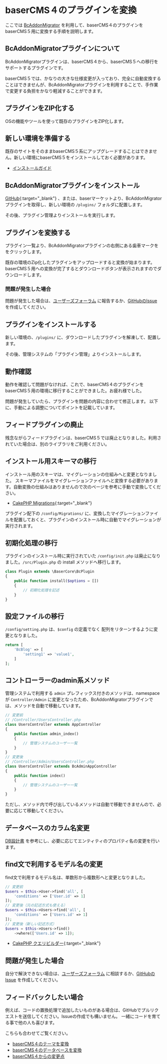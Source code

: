 # baserCMS４のプラグインを変換

ここでは [BcAddonMigrator](https://github.com/baserproject/BcAddonMigrator) を利用して、baserCMS４のプラグインを baserCMS５用に変換する手順を説明します。

## BcAddonMigratorプラグインについて
BcAddonMigratorプラグインは、baserCMS４から、baserCMS５への移行をサポートするプラグインです。

baserCMS５では、かなりの大きな仕様変更が入っており、完全に自動変換することはできませんが、BcAddonMigratorプラグインを利用することで、手作業で変更する負担をかなり軽減することができます。

## プラグインをZIP化する
OSの機能やツールを使って既存のプラグインをZIP化します。

## 新しい環境を準備する
既存のサイトをそのままbaserCMS５系にアップグレードすることはできません。新しい環境にbaserCMS５をインストールしておく必要があります。

- [インストールガイド](./introduce/index)

## BcAddonMigratorプラグインをインストール
[GitHub](https://github.com/baserproject/BcAddonMigrator){:target="_blank"} 、または、baserマーケットより、BcAddonMigratorプラグインを取得し、新しい環境の `/plugins/` フォルダに配置します。

その後、プラグイン管理よりインストールを実行します。

## プラグインを変換する
プラグイン一覧より、BcAddonMigratorプラグインの右側にある歯車マークををクリックします。

既存の環境のZip化したプラグインをアップロードすると変換が始まります。baserCMS５用への変換が完了するとダウンロードボタンが表示されますのでダウンロードします。

### 問題が発生した場合
問題が発生した場合は、[ユーザーズフォーラム](https://forum.basercms.net/) に報告するか、[GitHubのIssue](https://github.com/baserproject/BcAddonMigrator/issues) を作成してください。

## プラグインをインストールする
新しい環境の、`/plugins/` に、ダウンロードしたプラグインを解凍して、配置します。

その後、管理システムの「プラグイン管理」よりインストールします。

## 動作確認
動作を確認して問題がなければ、これで、baserCMS４のプラグインをbaserCMS５用の環境に移行することができました。お疲れ様でした。

問題が発生していたら、プラグインを問題の内容に合わせて修正します。
以下に、手動による調整についてポイントを記載しています。

## フィードプラグインの廃止
残念ながらフィードプラグインは、baserCMS５では廃止となりました。利用されていた場合は、別のライブラリをご利用ください。

## インストール用スキーマの移行
インストール用のスキーマは、マイグレーションの仕組みへと変更となりました。
スキーマファイルをマイグレーションファイルへと変換する必要があります。自動変換の仕組みはありませんので次のページを参考に手動で変換してください。

- [CakePHP Migrations](https://book.cakephp.org/migrations/3/ja/index.html){:target="_blank"}

プラグイン配下の `/config/Migrations/` に、変換したマイグレーションファイルを配置しておくと、プラグインのインストール時に自動でマイグレーションが実行されます。

## 初期化処理の移行
プラグインのインストール時に実行されていた `/config/init.php` は廃止になりました。`/src/Plugin.php` の install メソッドへ移行します。

```php
class Plugin extends \BaserCore\BcPlugin
{
    public function install($options = [])
    {
        // 初期化処理を記述
    }
}
```

## 設定ファイルの移行
`/config/setting.php` は、`$config` の定義でなく 配列をリターンするように変更となりました。

```php
return [
    'BcBlog' => [
        'setting1' => 'value1',
    ]
];
```

## コントローラーのadmin系メソッド
管理システムで利用する `admin` プレフィックス付きのメソッドは、namespace が `Controller/Admin` に変更となったため、BcAddonMigratorプラグインでは、メソッドを自動で移動しています。

```php
// 変更前
// /Controller/UsersController.php
class UsersController extends AppController
{
    public function admin_index()
    {
        // 管理システムのユーザー一覧
    }
}
// 変更後
// /Controller/Admin/UsersController.php
class UsersController extends BcAdminAppController
{
    public function index()
    {
        // 管理システムのユーザー一覧
    }
}
```

ただし、メソッド内で呼び出しているメソッドは自動で移動できませんので、必要に応じて移動してください。

## データベースのカラム名変更
[DB設計書](../package/database) を参考にし、必要に応じてエンティティのプロパティ名の変更を行います。


## find文で利用するモデル名の変更
find文で利用するモデル名は、単数形から複数形へと変更となりました。

```php
// 変更前
$users = $this->User->find('all', [
    'conditions' => ['User.id' => 1]
]);
// 変更後（元の記述方式も使える）
$users = $this->Users->find('all', [
    'conditions' => ['Users.id' => 1]
]);
// 変更後（新しい記述方式）
$users = $this->Users->find()
    ->where(['Users.id' => 1]);
```

- [CakePHP クエリビルダー](https://book.cakephp.org/4/ja/orm/query-builder.html){:target="_blank"}

## 問題が発生した場合
自分で解決できない場合は、[ユーザーズフォーラム](https://forum.basercms.net/) に相談するか、[GitHubのIssue](https://github.com/baserproject/BcAddonMigrator/issues) を作成してください。

## フィードバックしたい場合
例えば、コードの置換処理で追加したいものがある場合は、GitHubでプルリクエストを送信してください。Issueの作成でも構いません。
一緒にコードを育てる事で他の人も喜びます。

こちらも合わせてご覧ください。
- [baserCMS４のテーマを変換](../theme/migration_theme_from_ver4)
- [baserCMS４のデータベースを変換](../migration_db_from_ver4)
- [baserCMS４からの変更点](../core/difference_from_basercms4)